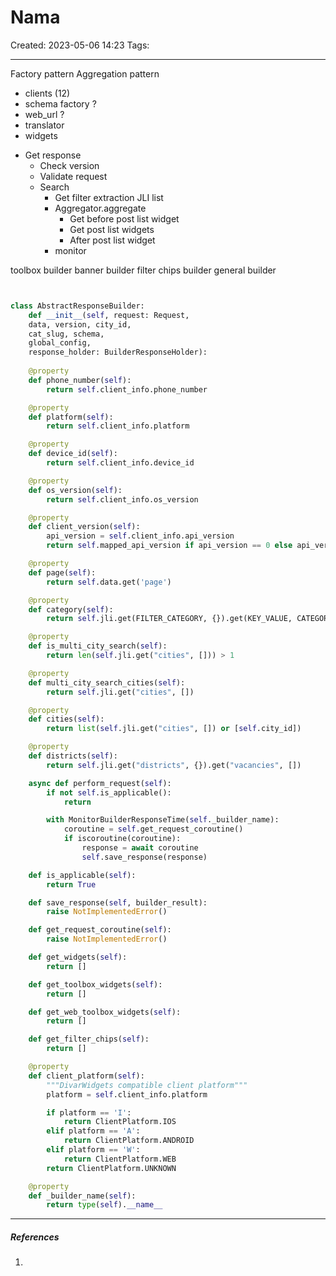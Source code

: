 # Nama
Created: 2023-05-06 14:23
Tags: 
____

Factory pattern
Aggregation pattern

  
  
* clients (12)
* schema factory ?
* web_url ?
* translator
* widgets

-   Get response
	-   Check version
	-   Validate request
	-   Search
		-   Get filter extraction JLI list
		-   Aggregator.aggregate
			- Get before post list widget
			-   Get post list widgets
			-   After post list widget
		-   monitor



toolbox builder
banner builder
filter chips builder
general builder








```python


class AbstractResponseBuilder:
    def __init__(self, request: Request, 
    data, version, city_id, 
    cat_slug, schema,
    global_config, 
    response_holder: BuilderResponseHolder):
    
    @property
    def phone_number(self):
        return self.client_info.phone_number

    @property
    def platform(self):
        return self.client_info.platform

    @property
    def device_id(self):
        return self.client_info.device_id

    @property
    def os_version(self):
        return self.client_info.os_version

    @property
    def client_version(self):
        api_version = self.client_info.api_version
        return self.mapped_api_version if api_version == 0 else api_version

    @property
    def page(self):
        return self.data.get('page')

    @property
    def category(self):
        return self.jli.get(FILTER_CATEGORY, {}).get(KEY_VALUE, CATEGORY_ROOT)

    @property
    def is_multi_city_search(self):
        return len(self.jli.get("cities", [])) > 1

    @property
    def multi_city_search_cities(self):
        return self.jli.get("cities", [])

    @property
    def cities(self):
        return list(self.jli.get("cities", []) or [self.city_id])

    @property
    def districts(self):
        return self.jli.get("districts", {}).get("vacancies", [])

    async def perform_request(self):
        if not self.is_applicable():
            return

        with MonitorBuilderResponseTime(self._builder_name):
            coroutine = self.get_request_coroutine()
            if iscoroutine(coroutine):
                response = await coroutine
                self.save_response(response)

    def is_applicable(self):
        return True

    def save_response(self, builder_result):
        raise NotImplementedError()

    def get_request_coroutine(self):
        raise NotImplementedError()

    def get_widgets(self):
        return []

    def get_toolbox_widgets(self):
        return []

    def get_web_toolbox_widgets(self):
        return []

    def get_filter_chips(self):
        return []

    @property
    def client_platform(self):
        """DivarWidgets compatible client platform"""
        platform = self.client_info.platform

        if platform == 'I':
            return ClientPlatform.IOS
        elif platform == 'A':
            return ClientPlatform.ANDROID
        elif platform == 'W':
            return ClientPlatform.WEB
        return ClientPlatform.UNKNOWN

    @property
    def _builder_name(self):
        return type(self).__name__

```
_____
##### References
1.

